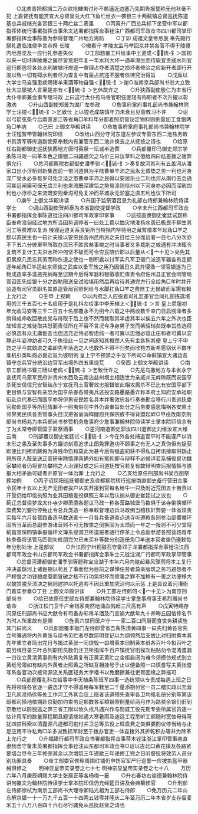 <!-- { "loadSidebar": true } -->
　　○北虏青把都拥二万众欲抢讎夷讨孙不赖逼近边塞乃先期告报誓称无他秋毫不犯  上嘉督抚有能赏宣大总督吴兑大红飞鱼纻丝衣一袭银三十两蓟镇总督巡抚陈道基总兵戚继光各赏银三十两纻丝二表里
　　○丙寅升广西总兵标下坐营中军以都指挥体统行事署指挥佥事朱文达署都指挥佥事铨注广西都司军政佥书四川都司掌印署都指挥佥事陈善为参将督理广州地方海防
　　○丁卯  成祖文皇帝忌辰  奉先殿行祭礼遣临淮侯李言恭祭  长陵
　　○撤看守  孝陵太监马举回京并禁各官不得于陵寝内地游览及一应行礼参差失仪
　　○工部题覆工科给事中王道成＜锍-釒＞国初以来一切圩岸陂塘之属尽皆荒圯年复一年水利大坏一遇旱潦坐而待毙宜责成水利官巡行郡邑将各处水利陂塘圩岸逐一查理占夺者清楚之损坏者修治之应新开者即行开浚以致一切有碍水利者尽为查复中有豪占抗违不服者依律究治得旨
　　○戊辰以大学士马自强患病赐猪羊果酒等物自强＜锍-釒＞谢○准南京兵部尚书翁大立致仕大立屡被人言至是亦有＜锍-釒＞乞休故许之
　　○升狭西副使殷仁为本省行太仆寺卿兼佥事专理马政  上曰这行太仆苑马寺官职任匪轻有称职者不次升擢以彰激劝
　　○升山西副使郑旻为湖广左参政
　　○詹事府掌府事礼部尚书兼翰林院学士汪镗＜锍-釒＞乞致仕  上以镗老成端慎年力未衰且见管教习不许
　　○诏以弓箭弦条今后南直浙江等省角□羊料年分都着照京营议定物料则例量加工食银两角□羊纳
　　○己巳  上御文华殿讲读
　　○命詹事府掌府事礼部尚书兼翰林院学士汪镗暂带管翰林院印信
　　○改给山西分守河东道左参议专管东西二池盐务敕书其清军驿传道副使原奉敕内有兼管东西二池并换去之从抚按之请也
　　○给原任右副都御史巡抚狭西地方唐时英祭一坛减半造葬
　　○兵部覆印马御史郑宗学条陈马政一曰革本色之徵银二曰蠲逋欠之马价三曰议草料之徵给四曰祛差拨之宿弊俱允行
　　○总河都察院右都御史潘季驯＜锍-釒＞奏复故河其利有五盖河从潘家口出小浮桥则新集迤前一带河道俱为平陆曹单丰沛之民永无昏垫之苦一利也河身深广受水必多每岁可免泛溢之患曹单丰沛之民得以安居乐业二利也河从南行去会通河甚远闸渠可保无虞三利也来流既深建瓴之势易涤则徐州以下河身亦必因而深刷四利也小浮桥之来流既安则秦沟可免复冲而茶城永无淤塞之虞五利也议下所司
　　○庚午  上御文华殿讲读
　　○升国子监祭酒吕旻为礼部右侍郎兼翰林院侍读学士
　　○调山西副使贺邦泰为本省副使提督学政
　　○辛未升江西都司军政佥书署都指挥佥事陈道铨注四川都司军政掌印掌事
　　○巡按直隶御史崔廷试题称臣奉命淮甸经过地方所当因势调停者一曰处工费以恤灾地淮扬水患已极民不聊生其河工等费难以复派  陵寝运道关系良钜所当特捐内帑待用之藏暂借本年起角□羊之额以苏民生也一曰计夫役以安穷民各州邑所派之夫日给三分而远者一日七八分次亦不下五六分彼里甲所取办民已不胜苦矣事竣之时当事者又多裁削之或遇有冲决辄令复筑不复计工夫洪水所冲何坚不破而可令穷民陪价耶以后量从＜宀十见＞处免其扣累庶几民忘其劳而称佚道之使也一剔积蠹以讨军实凡军卫衙门派造军器各有定额逐年起角□羊运赴京师输之武库以备军旅之用乃因循日久武弁侵渔一领官银遂为己物成造率多滥恶完纳每至愆期今后将军器料银徵收贮库责令府佐州县正官会同管局官召匠先给银十分之四勒限送呈试验堪用然后再给待其通完方行全给角□羊时并开监造有司官员职名其原造管局官照例给与水脚扛角□羊之费庶工无冒破而军需有赖  上允行之
　　○壬申  上视朝
　　○以内府乏人应役着司礼监差官会同礼部拣选堪用的三千五百七十名应用于是礼科左给事中李天植上＜锍-釒＞言  皇上缵服初年允收马安等三千二百五十名部覆永不为例今六载之中两收数千幸门日启觊泽者多倘得成命收回散此党与待取于后上也不然而裁取其半虚其半以俟五六年之外次也臣故知言之难徒取共怼而责任所在不容不言况今净身男子焂而紫貂珰矣既奉旨拣选将必慎选有众无庸臣言也但选充近侍必智虑纯一者可冀以忠悃必容止庄和者可冀以安静必年姿冲幼者可久于执役此一见之间遂知其概然人先有主各狥其便  皇上宁不申饬之乎今兹兢进之辈即先年落选之人也数外不得不归矣而欣艳方新希愿窃伏不数年乘机引类叫阍必援近旨为彼明例  皇上宁不预禁之乎议下所司○命蓟镇宣大诸边各镇守总兵官分统沿边官军出境外四五里烧荒
　　○癸酉  上御文华殿讲读
　　○南京工部尚书曹三旸以老病＜锍-釒＞乞致仕许之
　　○先是乌撒地方与本省永宁宣抚司乌蒙军民府并贵州水西及云南沾益州境土相连世为亲戚并无衅隙既而安国亨杀死安信信兄安智结永宁宣抚司土官奢效忠报讎彼此相攻厮杀不已比有安国亨部下吏目俱与安智有亲恐为国亨杀害各带夷兵逃投安路墨路墨诈称本府土知府安承祖职衔赴京代奏已而国亨亦将伊男安民姓名具本并奢效忠各行奏奉勘合移行川贵巡抚委官勘处国亨等所犯情罪不一照夷俗罚牛外仍谕奉旨处分之后务要感恩悔祸各安原土邻界夷民俱各责管事头目汉把省谕消释讎怨共保宗族不得背盟起衅○甲戌改南京刑部尚书杨兆为本兵部尚书参赞机务詹事府少詹事兼翰林院侍读学士掌本院印信余有丁为太常寺卿管国子监祭酒事
　　○差河南道御史郭汝四川道御史刘维汝宣大维云南
　　○刑部覆议御史崔廷试＜锍-釒＞今在外各处捕盗官平时不能谨严以消未形之患及至失事多方躧访刻意追求止图免罪邀功不顾事之有无人之真伪但有捉获即便比刑拷讯餙假为真残命伤和莫此为甚今后有强盗初获不得私自拷讯擅取供繇止将所获人赃呈送正官研审除情罪真确外如有冤抑即与辩释不必候详若系捕役冒功讎家攀陷者仍将冒功攀陷之人治罪狱成之后司道抚按官若复有故辩明查后报情繇与原报大相矛盾可疑者并原官一体治罪  上允行之
　　○乙亥给原任刑部尚书吴百朋祭葬如例
　　○丙子诏凤阳巡抚都御史及咨都察院转行巡按南直御史备行营田佥事令民年十五以上无产无田者挨户从实开报到官每名给牛一只及附近荒田五十亩责以开垦仍给印信执照为业其田粮差役俱照三年以后认纳从御史崔廷试之议也
　　○蓟辽总督梁梦龙太仆寺少卿萧廪各题议马政一称各营路城堡马数俱于该寺倒换循环糜费繁冗要行停免止令总兵类造一称奉敕督理边兵马政例当稽核奸弊要一体省烦责实每年六月各营路备造马数送查十一月各兵备道查点送寺听遵敕各别参治部覆循环固所当革而总副参游诸营则不可无按季之倒换固为太烦而一年之一报则不可少宜将蓟昌宣保四镇季报循环文簿系提调卫所造报者通行停革止令总副参游各照营路每年秋季备将该管马匹倒失桩朋完欠已未买补等数分别造册角□羊送本官收查仍遵敕每年分别处治  上是部议
　　○升江西宁州铜鼓石守备邓子龙署都指挥佥事铨注江西都司军政佥书山东都司军政佥书署都指挥佥事朱士元铨注湖广行都司军政掌印管事
　　○总督河漕都御史潘季驯等题称宝应湖于本年六月内陡起暴风骤雨将本工复行冲决盖繇河上诸臣期以苟且了事而但为目前之谋惮任劳者莫亲版筑之务巧避怨者不严程督之功钱粮虚糜而冒破之核不行功筑圯坏而偾事之罪不加稍有一篑之功便移大以兢赏脱至溃决之祸则遮护以托逃若不因此重加究治何以示惩  上是具议着河漕衙门着实参奏○丁丑  上御文华殿讲读
　　○升工部左侍郎何＜宀十见＞为南京刑部尚书
　　○给已故原任吏部左侍郎兼翰林院侍读学士掌詹事府事王希烈赠尚书诰命
　　○浙江松门卫千户金铛家突然地涌血溅起三尺高有声
　　○戊寅特赐存问原任刑部尚书应大猷令有司备办彩帛羊酒及门宣谕大猷年九十养晦丘园恪修名节为时人所重故有是赐
　　○旌表六世同居卢守一一家二百口同厨而食世务耕读旌其门曰尚义
　　○兵部题覆本衙门左侍郎曾省吾条陈清黄四事一曰先归黄各官先立号簿通将内外黄张与续书见贮者尽数简明登记以为纲领然后支放比对归附黄本其先年重立者简出完日与揭过黄张一同烧毁一曰增黄本旧制黄本纸各百叶今拟百叶之前另缉目录三叶总列职衔员数仍注卫所指挥千百户镇抚官衔挨次粘贴勿令混淆遗漏一曰议立黄清黄事例有内外贴黄复有正黄正黄贮之金柜启闭为难今须模仿规式别立黄纸号簿如有缺内外黄者止照黄之所缺互相挂号于止以便备照一曰慎誊写夫黄张誊写系各官功次接背源流关系匪轻务大字楷书以免磨擦兼杜吏胥因缘之弊报可
　　○兵部题覆礼科左给事中李天植条陈班军四事一选统领以专责成每遇上班之日先将领班各官逐一遴选才守不得滥用每军数至二千量添劄付官一员二稽实政以充营卫凡凤淮扬徐等处工作河工外其合应上班者该道预先查审各卫均徭名册分别等第该班都司择地依期赴京勤加约束务足额数各军粮银照例量给两月作为路费余银仍旧到京散给以防脱逃之弊三省工限以恤久戍凡遇兴作与勋戚工役先期专委所属官员逐一估计用军的数量算程期且题请拨如遇大寒暑雨及途远工程悉听工部随时宽恤毋得苛扰四禁科索以清蠹源凡遇都司劄付并卫总等员役上班盘费之类俱要酌议停当给与止足应用不许私角□羊多派致损军财至于拨办官吏一体查拨外其折乾积办等并为除革  上允行之
　　○升福建行都司军政佥书署都指挥佥事蒋木铨注浙江掌印管事南直隶杨舍守备朱英署都指挥佥事铨注山东都司军政佥书○诏以古北口黄花镇及各路紧要墙台尽令三年修完其余以次增筑三年递歇三年递修工完之日听督抚将效劳人员分别功罪具奏
　　○命工部委官修理周围红铺仍申饬官军严行巡警一应披执盔甲器械俱修之
　　明神显皇帝实录卷之七十七
明神宗显皇帝实录卷之七十八
　　万历六年八月庚辰朔赐大学士张居正等各杨梅一篓
　　○升右春坊右谕德兼翰林院侍讲何雒文为翰林院侍读学士掌本院印信仍充经筵日讲及会典纂修官
　　○升刑部左侍郎徐栻为南京工部尚书大理寺卿陆光祖为工部右侍郎
　　○免万历元二年山东解京银一十一万九千五百一十四两五钱零并隆庆二年至万历二年本省岁支存留麦米五十八万八百四十六石尽行蠲免从巡抚赵贤之请也
